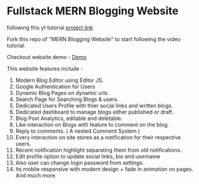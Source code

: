 # Fullstack MERN Blogging Website

following this yt tutorial [project link](https://youtu.be/J7BGuuuvDDk?si=7RmyKdIl9bTGoBum)

Fork this repo of "MERN Blogging Website" to start following the video tutorial.

Checkout website demo - [Demo](https://youtu.be/J7BGuuuvDDk)

This website features include -

1. Modern Blog Editor using Editor JS.
2. Google Authentication for Users
3. Dynamic Blog Pages on dynamic urls.
4. Search Page for Searching Blogs & users.
5. Dedicated Users Profile with thier social links and written blogs.
6. Dedicated dashboard to manage blogs either published or draft.
7. Blog Post Analytics, editable and deletable.
8. Like interaction on Blogs with feature to comment on the blog.
9. Reply to comments. ( A nested Comment System )
10. Every interaction on site stores as a notification for their respective users.
11. Recent notification highlight separating them from old notifications.
12. Edit profile option to update social links, bio and username
13. Also user can change login password from settings.
14. Its mobile responsive with modern design + fade in animation on pages.
    And much more.

